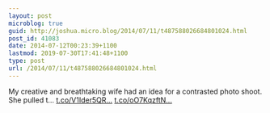 ```yaml
---
layout: post
microblog: true
guid: http://joshua.micro.blog/2014/07/11/t487588026684801024.html
post_id: 41083
date: 2014-07-12T00:23:39+1100
lastmod: 2019-07-30T17:41:48+1100
type: post
url: /2014/07/11/t487588026684801024.html
---
```

My creative and breathtaking wife had an idea for a contrasted photo shoot. She pulled t... [t.co/V1Ider5QR...](http://t.co/V1Ider5QRS) [t.co/oO7KqzftN...](http://t.co/oO7KqzftNH)

